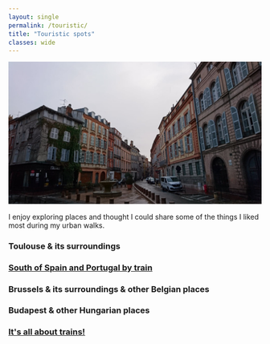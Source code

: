```yaml
---
layout: single
permalink: /touristic/
title: "Touristic spots"
classes: wide
---
```


<img src="/assets/images/Toulouse_rainy.jpg" alt="Touristic point"> 

I enjoy exploring places and thought I could share some of the things I liked most during my urban walks.

### Toulouse & its surroundings

### <a href="/_touristic/spain/" target="_blank"><b>South of Spain and Portugal by train</b></a><br> 

### Brussels & its surroundings & other Belgian places

<!-- ### [Brussels & its surroundings & other Belgian places](/_touristic/BXL/) -->

### Budapest & other Hungarian places
<!-- ### [Budapest & other Hungarian places](/_touristic/buda/) -->

### <a href="/_touristic/trains/" target="_blank"><b>It's all about trains!</b></a><br>
